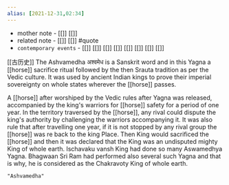 ```yaml
---
alias: [2021-12-31,02:34]
---
```

- mother note - [[]] [[]]
- related note - [[]] [[]] #quote 
- `contemporary events` - [[]] [[]] [[]] [[]] [[]] [[]] [[]] [[]]

[[古历史]]
The Ashvamedha अश्वमेध is a Sanskrit word and in this Yagna a [[horse]] sacrifice ritual followed by the then Srauta tradition as per the Vedic culture. It was used by ancient Indian kings to prove their imperial sovereignty on whole states wherever the [[horse]] passes.

A [[horse]] after worshiped by the Vedic rules after Yagna was released, accompanied by the king's warriors for [[horse]] safety for a period of one year. In the territory traversed by the [[horse]], any rival could dispute the king's authority by challenging the warriors accompanying it. It was also rule that after travelling one year, if it is not stopped by any rival group the [[horse]] was re back to the king Place. Then King would sacrificed the [[horse]] and then it was declared that the King was an undisputed mighty King of whole earth. Ischavaku vansh King had done so many Aswamedhya Yagna. Bhagwaan Sri Ram had performed also several such Yagna and that is why, he is considered as the Chakravoty King of whole earth.

```query 2021-12-31 02:34
"Ashvamedha"
```
